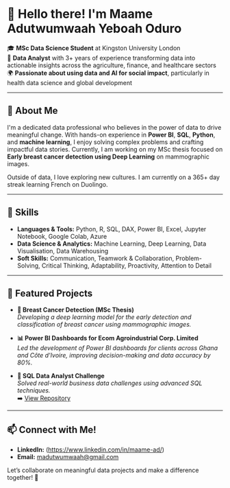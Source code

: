 # 👋 Hello there! I'm Maame Adutwumwaah Yeboah Oduro

🎓 **MSc Data Science Student** at Kingston University London  
💼 **Data Analyst** with 3+ years of experience transforming data into actionable insights across the agriculture, finance, and healthcare sectors  
🌍 **Passionate about using data and AI for social impact**, particularly in health data science and global development

---

## 🚀 About Me

I'm a dedicated data professional who believes in the power of data to drive meaningful change. With hands-on experience in **Power BI**, **SQL**, **Python**, and **machine learning**, I enjoy solving complex problems and crafting impactful data stories. Currently, I am working on my MSc thesis focused on **Early breast cancer detection using Deep Learning** on mammographic images.

Outside of data, I love exploring new cultures. I am currently on a 365+ day streak learning French on Duolingo.

---

## 🔧 Skills

- **Languages & Tools:** Python, R, SQL, DAX, Power BI, Excel, Jupyter Notebook, Google Colab, Azure  
- **Data Science & Analytics:** Machine Learning, Deep Learning, Data Visualisation, Data Warehousing  
- **Soft Skills:** Communication, Teamwork & Collaboration, Problem-Solving, Critical Thinking, Adaptability, Proactivity, Attention to Detail

---

## 📂 Featured Projects

- **🎯 Breast Cancer Detection (MSc Thesis)**  
  *Developing a deep learning model for the early detection and classification of breast cancer using mammographic images.*

- **📊 Power BI Dashboards for Ecom Agroindustrial Corp. Limited**  
  *Led the development of Power BI dashboards for clients across Ghana and Côte d'Ivoire, improving decision-making and data accuracy by 80%.*

- **🧩 SQL Data Analyst Challenge**  
  *Solved real-world business data challenges using advanced SQL techniques.*  
  ➡️ [View Repository](https://github.com/Maame-AD/Data_Analyst_SQL_Challenge)

---

## 📫 Connect with Me!

- **LinkedIn:** (https://www.linkedin.com/in/maame-ad/)  
- **Email:** madutwumwaah@gmail.com

Let’s collaborate on meaningful data projects and make a difference together! 🚀


